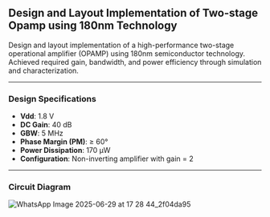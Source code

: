 ## **Design and Layout Implementation of Two-stage Opamp using 180nm Technology**

Design and layout implementation of a high-performance two-stage operational amplifier (OPAMP) using 180nm semiconductor technology. Achieved required gain, bandwidth, and power efficiency through simulation and characterization.

---

### **Design Specifications**

- **Vdd**: 1.8 V  
- **DC Gain**: 40 dB  
- **GBW**: 5 MHz  
- **Phase Margin (PM)**: ≥ 60°  
- **Power Dissipation**: 170 μW  
- **Configuration**: Non-inverting amplifier with gain = 2

---

### **Circuit Diagram**

![WhatsApp Image 2025-06-29 at 17 28 44_2f04da95](https://github.com/user-attachments/assets/4c89ddfb-0c1d-488d-be44-c842b7b79e00)
